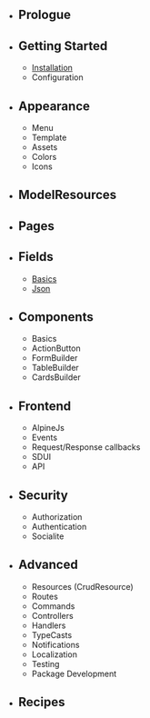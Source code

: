 - ## Prologue
- ## Getting Started
    - [Installation](/docs/{{version}}/installation)
    - Configuration
- ## Appearance
    - Menu
    - Template
    - Assets
    - Colors
    - Icons
- ## ModelResources
- ## Pages
- ## Fields
    - [Basics](/docs/{{version}}/fields/index)
    - [Json](/docs/{{version}}/fields/json)
- ## Components
    - Basics
    - ActionButton
    - FormBuilder
    - TableBuilder
    - CardsBuilder
- ## Frontend
    - AlpineJs
    - Events
    - Request/Response callbacks
    - SDUI
    - API
- ## Security
    - Authorization
    - Authentication
    - Socialite
- ## Advanced
    - Resources (CrudResource)
    - Routes
    - Commands
    - Controllers
    - Handlers
    - TypeCasts
    - Notifications
    - Localization
    - Testing
    - Package Development
- ## Recipes
